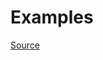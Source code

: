 


# Examples


[Source](http://www.rubydoc.info/gems/rubocop/RuboCop/Cop/Layout/FirstParameterIndentation)